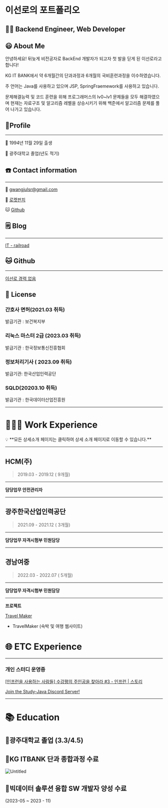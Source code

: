 # 이선로의 포트폴리오

## 🧑‍💻 Backend Engineer, Web Developer

## 😃 About Me

안녕하세요! 뒤늦게 비전공자로 BackEnd 개발자가 되고자 첫 발을 딛게 된 이선로라고 합니다!

KG IT BANK에서 약 6개월간의 단과과정과 6개월의 국비훈련과정을 이수하였습니다.

주 언어는 Java를 사용하고 있으며 JSP, SpringFraemework를 사용하고 있습니다.

문제해결능력 및 코드 훈련을 위해 프로그래머스의  lv0~lv1 문제들을 모두 해결하였으며 현재는 자료구조 및 알고리즘 레벨을 상승시키기 위해 백준에서 알고리즘 문제를 풀어 나가고 있습니다.

## 🤵Profile

---

🎂 1994년 11월 29일 출생

🏫 광주대학교 졸업(년도 적기)

## ☎️ Contact information

---

📧 gwangjulsr@gmail.com

🔗 [로켓펀치](https://www.rocketpunch.com/@gwangjulsr)

🐱 [Github](https://github.com/Sunro1994/TotalRepository)

## 🗒️ Blog

---

[IT - railroad](https://sunro1994.tistory.com/)

## 🐱 Github

---

[이선로 경력 없음](https://www.rocketpunch.com/@gwangjulsr)

## 📑 License

### 간호사 면허(2021.03 취득)

발급기관 : 보건복지부

### 리눅스 마스터 2급 (2023.03 취득)

발급기관 : 한국정보통신진흥협회

### 정보처리기사 ( 2023.09 취득)

발급기관: 한국산업인력공단

### SQLD(20203.10 취득)

발급기관 : 한국데이터산업진흥원

---

# **👩🏻‍💻** Work Experience

<aside>
💡 **모든 상세소개 페이지는 클릭하여 상세 소개 페이지로 이동할 수 있습니다.**

</aside>

---

## HCM(주)

> 2019.03 - 2019.12 ( 9개월)
> 

---

**담당업무  안전관리자**

---

## 광주한국산업인력공단

> 2021.09 - 2021.12 ( 3개월)
> 

---

**담당업무  자격시험부 민원담당**

---

## 경남여중

> 2022.03 - 2022.07 ( 5개월)
> 

---

**담당업무  자격시험부 민원담당**

---

**프로젝트**

[Travel Maker](http://ec2-3-34-52-179.ap-northeast-2.compute.amazonaws.com/)

[](https://github.com/Sunro1994/TotalRepository/tree/main/Project/Travel_maker/TravelMaker-workspace/TravelMaker)

- TravelMaker (숙박 및 여행 웹사이트)

# 🌐 ETC Experience

---

### 개인 스터디 운영중

[[인프런을 사용하는 사람들] 수강평의 주인공을 찾아라 #3 - 인프런 | 스토리](https://www.inflearn.com/pages/interview_20211029)

[Join the Study-Java Discord Server!](https://discord.gg/seTmHd8D)

---



# 📚 Education

## 📗광주대학교 졸업 (3.3/4.5)

## 📘KG ITBANK 단과 종합과정 수료

![Untitled](https://github.com/Sunro1994/TotalRepository/assets/132982907/10274971-eebf-4f60-a21a-5d55eacda4ff)

## 📙빅데이터 솔루션 융합 SW 개발자 양성 수료
(2023-05 ~ 2023 - 11)